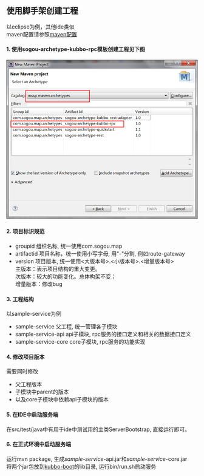 ## 使用脚手架创建工程  
以eclipse为例，其他ide类似  
maven配置请参照[maven配置](maven.md)
#### 1. 使用sogou-archetype-kubbo-rpc模板创建工程见下图  
![创建Maven工程](new-maven-project.png)  

#### 2. 项目标识规范  
* groupid 组织名称, 统一使用com.sogou.map  
* artifactid 项目名称，统一使用小写字母, 用"-"分割, 例如route-gateway  
* version 项目版本, 统一使用<大版本号>.<小版本号>.<增量版本号>  
主版本：表示项目结构的重大变更。  
次版本：较大的功能变化。总体构架不变；  
增量版本：修改bug  

#### 3. 工程结构
以sample-service为例  
* sample-service 父工程, 统一管理各子模块  
* sample-service-api api子模块, rpc服务的接口定义和相关的数据接口定义
* sample-service-core core子模块, rpc服务的功能实现  

#### 4. 修改项目版本
需要同时修改
* 父工程版本  
* 子模块中parent的版本  
* 以及core子模块中依赖api子模块的版本

#### 5. 在IDE中启动服务端
在src/test/java中有用于ide中测试用的主类ServerBootstrap, 直接运行即可。

#### 6. 在正式环境中启动服务端
运行mvn package, 生成*sample-service*-api.jar和*sample-service*-core.jar  
将两个jar包放到[kubbo-boot](http://release.mssp.sogou/kubbo/kubbo-boot-latest.tar.gz)的lib目录, 运行bin/run.sh启动服务

